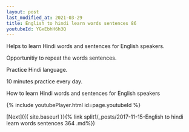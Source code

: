 ```yaml
---
layout: post
last_modified_at: 2021-03-29
title: English to hindi learn words sentences 86 
youtubeId: YGxEbhH6h3Q
---
```

 
 
Helps to learn Hindi words and sentences for English speakers.

Opportunitiy to repeat the words sentences. 

Practice Hindi language. 
 
10 minutes practice every day. 
 
How to learn Hindi words and sentences for English speakers 
 
{% include youtubePlayer.html id=page.youtubeId %}
 
 
[Next]({{ site.baseurl }}{% link  split1/_posts/2017-11-15-English to hindi learn words sentences 364 .md%})
 
